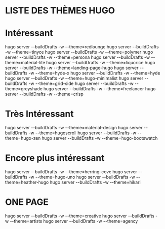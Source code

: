 
**LISTE DES THÈMES HUGO**
=========================

# Intéressant
hugo server --buildDrafts -w      --theme=redlounge
hugo server --buildDrafts -w      --theme=tinyce
hugo server --buildDrafts -w      --theme=polymer
hugo server --buildDrafts -w      --theme=persona
hugo server --buildDrafts -w      --theme=material-lite
hugo server --buildDrafts -w      --theme=liquorice
hugo server --buildDrafts -w      --theme=landing-page-hugo
hugo server --buildDrafts -w      --theme=hyde-x
hugo server --buildDrafts -w      --theme=hyde
hugo server --buildDrafts -w      --theme=hugo-minimalist
hugo server --buildDrafts -w      --theme=grid-side
hugo server --buildDrafts -w      --theme=greyshade
hugo server --buildDrafts -w      --theme=freelancer
hugo server --buildDrafts -w      --theme=crisp

# Très Intéressant
hugo server --buildDrafts -w      --theme=material-design
hugo server --buildDrafts -w      --theme=hugoscroll
hugo server --buildDrafts -w      --theme=hugo-zen
hugo server --buildDrafts -w      --theme=hugo-bootswatch

# Encore plus intéressant
hugo server --buildDrafts -w      --theme=herring-cove
hugo server --buildDrafts -w      --theme=hugo-uno
hugo server --buildDrafts -w      --theme=heather-hugo
hugo server --buildDrafts -w      --theme=hikari

# ONE PAGE
hugo server --buildDrafts -w      --theme=creative
hugo server --buildDrafts -w      --theme=artists
hugo server --buildDrafts -w      --theme=agency

